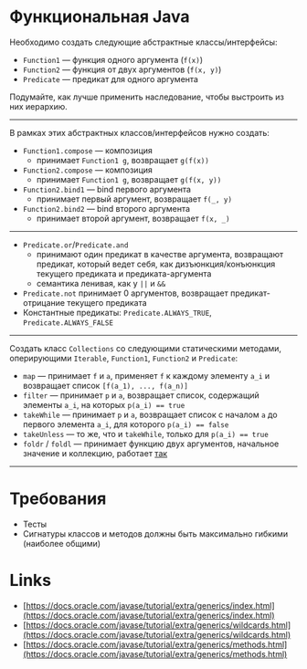# Функциональная Java

Необходимо создать следующие абстрактные классы/интерфейсы:

* `Function1` — функция одного аргумента (`f(x)`)
* `Function2` — функция от двух аргументов (`f(x, y)`)
* `Predicate` — предикат для одного аргумента

Подумайте, как лучше применить наследование, чтобы выстроить из них иерархию.

---

В рамках этиx абстрактных классов/интерфейсов нужно создать:

* `Function1.compose` — композиция
    * принимает `Function1 g`, возвращает `g(f(x))`
* `Function2.compose` — композиция
    * принимает `Function1 g`, возвращает `g(f(x, y))`
* `Function2.bind1` — bind первого аргумента
    * принимает первый аргумент, возвращает `f(_, y)`
* `Function2.bind2` — bind второго аргумента
    * принимает второй аргумент, возвращает `f(x, _)`

---

* `Predicate.or`/`Predicate.and`
    * принимают один предикат в качестве аргумента, возвращают предикат, который ведет себя, как дизъюнкция/конъюнкция текущего предиката и предиката-аргумента
    * семантика ленивая, как у `||` и `&&`
* `Predicate.not` принимает 0 аргументов, возвращает предикат-отрицание текущего предиката
* Константные предикаты: `Predicate.ALWAYS_TRUE`, `Predicate.ALWAYS_FALSE`


---

Cоздать класс `Collections` со следующими статическими методами, оперирующими `Iterable`, `Function1`, `Function2` и `Predicate`:

* `map` — принимает `f` и `a`, применяет `f` к каждому элементу `a_i` и возвращает список `[f(a_1), ..., f(a_n)]`
* `filter` — принимает `p` и `a`, возвращает список, содержащий элементы `a_i`, на которых `p(a_i) == true`
* `takeWhile` — принимает `p` и `a`, возвращает список с началом `a` до первого элемента `a_i`, для которого `p(a_i) == false`
* `takeUnless` — то же, что и `takeWhile`, только для `p(a_i) == true`
* `foldr` / `foldl` — принимает функцию двух аргументов, начальное значение и коллекцию, работает [так](https://ru.wikipedia.org/wiki/%D0%A1%D0%B2%D1%91%D1%80%D1%82%D0%BA%D0%B0_%D1%81%D0%BF%D0%B8%D1%81%D0%BA%D0%B0)

  
---

# Требования

* Тесты
* Сигнатуры классов и методов должны быть максимально гибкими (наиболее общими)

# Links

* [https://docs.oracle.com/javase/tutorial/extra/generics/index.html](https://docs.oracle.com/javase/tutorial/extra/generics/index.html)
* [https://docs.oracle.com/javase/tutorial/extra/generics/wildcards.html](https://docs.oracle.com/javase/tutorial/extra/generics/wildcards.html)
* [https://docs.oracle.com/javase/tutorial/extra/generics/methods.html](https://docs.oracle.com/javase/tutorial/extra/generics/methods.html)
